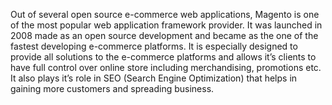 Out of several open source e-commerce web applications, Magento is one of the most popular web application framework provider. It was launched in 2008 made as an open source development and became as the one of the fastest developing e-commerce platforms. It is especially designed to provide all solutions to the e-commerce platforms and allows it’s clients to have full control over online store including merchandising, promotions etc. It also plays it’s role in SEO (Search Engine Optimization) that helps in gaining more customers and spreading business.
